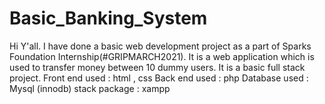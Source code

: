 # Basic_Banking_System
Hi Y'all. I have done a basic web development project as a part of Sparks Foundation Internship(#GRIPMARCH2021).
It is a web application which is used to transfer money between 10 dummy users.
It is a basic full stack project.
Front end used : html , css 
Back end used  : php
Database used : Mysql (innodb)
stack package : xampp
